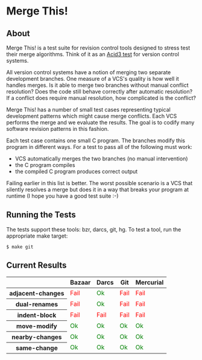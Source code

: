 Merge This!
===========

About
-----

Merge This! is a test suite for revision control tools designed to stress
test their merge algorithms.  Think of it as
an [Acid3 test](http://acid3.acidtests.org/) for version control systems.

All version control systems have a notion of merging two separate
development branches.  One measure of a VCS's quality is how well
it handles merges.  Is it able to merge two branches without manual
conflict resolution?  Does the code still behave correctly after
automatic resolution?  If a conflict does require manual resolution, how
complicated is the conflict?

Merge This! has a number of small test cases representing typical
development patterns which might cause merge conflicts.  Each VCS
performs the merge and we evaluate the results.  The goal is to
codify many software revision patterns in this fashion.

Each test case contains one small C program.  The branches modify
this program in different ways.  For a test to pass all
of the following must work:

  * VCS automatically merges the two branches (no manual intervention)
  * the C program compiles
  * the compiled C program produces correct output

Failing earlier in this list is better.  The worst possible scenario
is a VCS that silently resolves a merge but does it in a way that
breaks your program at runtime (I hope you have a good test suite :-)

Running the Tests
-----------------

The tests support these tools: bzr, darcs, git, hg.  To test a tool,
run the appropriate make target:

    $ make git

Current Results
---------------

<style type="text/css">
td.fail { color: red }
td.pass { color: green }
</style>
<table>
    <thead>
        <tr>
            <th></th>
            <th>Bazaar</th>
            <th>Darcs</th>
            <th>Git</th>
            <th>Mercurial</th>
        </tr>
    </thead>
    <tbody>
        <tr>
            <th>adjacent-changes</th>
            <td class="fail">Fail</td>
            <td class="pass">Ok</td>
            <td class="fail">Fail</td>
            <td class="fail">Fail</td>
        </tr>
        <tr>
            <th>dual-renames</th>
            <td class="fail">Fail</td>
            <td class="pass">Ok</td>
            <td class="fail">Fail</td>
            <td class="fail">Fail</td>
        </tr>
        <tr>
            <th>indent-block</th>
            <td class="fail">Fail</td>
            <td class="fail">Fail</td>
            <td class="fail">Fail</td>
            <td class="fail">Fail</td>
        </tr>
        <tr>
            <th>move-modify</th>
            <td class="pass">Ok</td>
            <td class="pass">Ok</td>
            <td class="pass">Ok</td>
            <td class="pass">Ok</td>
        </tr>
        <tr>
            <th>nearby-changes</th>
            <td class="pass">Ok</td>
            <td class="pass">Ok</td>
            <td class="pass">Ok</td>
            <td class="pass">Ok</td>
        </tr>
        <tr>
            <th>same-change</th>
            <td class="pass">Ok</td>
            <td class="pass">Ok</td>
            <td class="pass">Ok</td>
            <td class="pass">Ok</td>
        </tr>
    </tbody>
</table>
